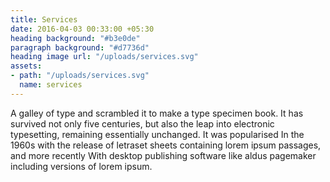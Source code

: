 ```yaml
---
title: Services
date: 2016-04-03 00:33:00 +05:30
heading background: "#b3e0de"
paragraph background: "#d7736d"
heading image url: "/uploads/services.svg"
assets:
- path: "/uploads/services.svg"
  name: services
---
```


A galley of type and scrambled it to make a type specimen book. It has survived not only five centuries, but also the leap into electronic typesetting, remaining essentially unchanged. It was popularised In the 1960s with the release of letraset sheets containing lorem ipsum passages, and more recently With desktop publishing software like aldus pagemaker including versions of lorem ipsum.
